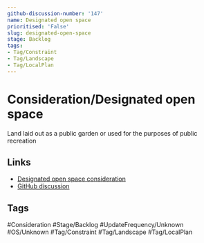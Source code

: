```yaml
---
github-discussion-number: '147'
name: Designated open space
prioritised: 'False'
slug: designated-open-space
stage: Backlog
tags:
- Tag/Constraint
- Tag/Landscape
- Tag/LocalPlan
---
```


# Consideration/Designated open space

Land laid out as a public garden or used for the purposes of public recreation

## Links

* [Designated open space consideration](https://design.planning.data.gov.uk/planning-consideration/designated-open-space)
* [GitHub discussion](https://github.com/digital-land/data-standards-backlog/discussions/147)

## Tags

#Consideration #Stage/Backlog #UpdateFrequency/Unknown #OS/Unknown #Tag/Constraint #Tag/Landscape #Tag/LocalPlan